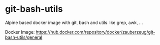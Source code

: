 # git-bash-utils

Alpine based docker image with git, bash and utils like grep, awk, ...

Docker Image: https://hub.docker.com/repository/docker/zauberzeug/git-bash-utils/general
